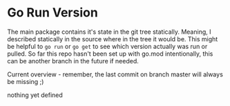 # Go Run Version

The main package contains it's state in the git tree statically. Meaning, I described statically in the source where in the tree it would be. This might be helpful to `go run` or `go get` to see which version actually was run or pulled. So far this repo hasn't been set up with go.mod intentionally, this can be another branch in the future if needed.

Current overview - remember, the last commit on branch master will always be missing ;)

nothing yet defined